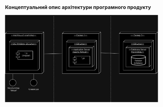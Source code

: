 ### Концептуальний опис архітектури програмного продукту
![UML-діаграма розгортання для ПП RWA-типу.jpg](https://github.com/oleksandrblazhko/ai-211-kanarskij/blob/0fb45f0d0230ab3c8221bd43e8c79d1ddb22e8b1/1-SoftwareRequirements/1.5-SoftwareProjectPlanning/1.5.1-SoftwareArchitectConcept/UML-%D0%B4%D1%96%D0%B0%D0%B3%D1%80%D0%B0%D0%BC%D0%B0%20%D1%80%D0%BE%D0%B7%D0%B3%D0%BE%D1%80%D1%82%D0%B0%D0%BD%D0%BD%D1%8F%20%D0%B4%D0%BB%D1%8F%20%D0%9F%D0%9F%20RWA-%D1%82%D0%B8%D0%BF%D1%83.jpg)
